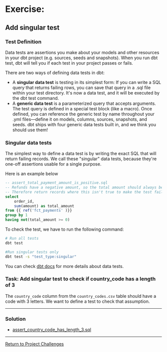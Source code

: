 # Exercise:

## Add singular test

### Test Definition 
Data tests are assertions you make about your models and other resources in your dbt project (e.g. sources, seeds and snapshots). When you run dbt test, dbt will tell you if each test in your project passes or fails.

There are two ways of defining data tests in dbt:

- A **singular data test** is testing in its simplest form: If you can write a SQL query that returns failing rows, you can save that query in a .sql file within your test directory. It's now a data test, and it will be executed by the dbt test command.
- A **generic data test** is a parameterized query that accepts arguments. The test query is defined in a special test block (like a macro). Once defined, you can reference the generic test by name throughout your .yml files—define it on models, columns, sources, snapshots, and seeds. dbt ships with four generic data tests built in, and we think you should use them!

### Singular data tests
The simplest way to define a data test is by writing the exact SQL that will return failing records. We call these "singular" data tests, because they're one-off assertions usable for a single purpose.

Here is an example below

``` sql
-- assert_total_payment_amount_is_positive.sql
-- Refunds have a negative amount, so the total amount should always be >= 0.
-- Therefore return records where this isn't true to make the test fail
select
    order_id,
    sum(amount) as total_amount
from {{ ref('fct_payments' )}}
group by 1
having not(total_amount >= 0)
```

To check the test, we have to run the following command:

```bash
# Run all tests
dbt test

#Run singular tests only
dbt test -s "test_type:singular"
```

You can check [dbt docs](https://docs.getdbt.com/docs/build/data-tests) for more details about data tests.

### Task: Add singular test to check if country_code has a length of 3

The `country_code` column from the `country_codes.csv` table should have a code with 3 letters. 
We want to define a test to check that assumption.

---

### Solution
- [assert_country_code_has_length_3.sql](./tests/assert_country_code_has_length_3.sql)

---

[Return to Project Challenges](../../../README.md#9-project-challenges)